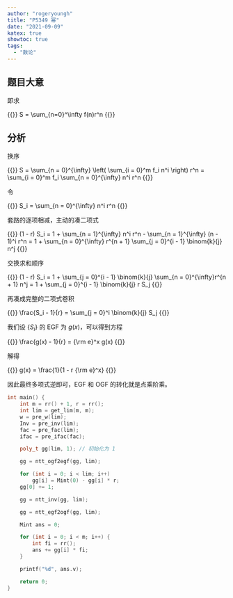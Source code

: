```yaml
---
author: "rogeryoungh"
title: "P5349 幂"
date: "2021-09-09"
katex: true
showtoc: true
tags: 
  - "数论"
---
```


## 题目大意

即求

{{<display-math>}}
S = \sum_{n=0}^\infty f(n)r^n
{{</display-math>}}

## 分析

换序

{{<display-math>}}
S = \sum_{n = 0}^{\infty} \left( \sum_{i = 0}^m f_i n^i \right) r^n
= \sum_{i = 0}^m f_i \sum_{n = 0}^{\infty} n^i r^n
{{</display-math>}}

令

{{<display-math>}}
S_i = \sum_{n = 0}^{\infty} n^i r^n
{{</display-math>}}

套路的逐项相减，主动的凑二项式

{{<display-math>}}
(1 - r) S_i = 1 + \sum_{n = 1}^{\infty} n^i r^n - \sum_{n = 1}^{\infty} (n - 1)^i r^n
= 1 + \sum_{n = 0}^{\infty} r^{n + 1} \sum_{j = 0}^{i - 1} \binom{k}{j} n^j
{{</display-math>}}

交换求和顺序

{{<display-math>}}
(1 - r) S_i = 1 + \sum_{j = 0}^{i - 1} \binom{k}{j} \sum_{n = 0}^{\infty}r^{n + 1} n^j
= 1 + \sum_{j = 0}^{i - 1} \binom{k}{j} r S_j
{{</display-math>}}

再凑成完整的二项式卷积

{{<display-math>}}
\frac{S_i - 1}{r} = \sum_{j = 0}^i \binom{k}{j} S_j
{{</display-math>}}

我们设 $\{ S_i \}$ 的 EGF 为 $g(x)$，可以得到方程

{{<display-math>}}
\frac{g(x) - 1}{r} = {\rm e}^x g(x)
{{</display-math>}}

解得

{{<display-math>}}
g(x) = \frac{1}{1 - r {\rm e}^x}
{{</display-math>}}

因此最终多项式逆即可，EGF 和 OGF 的转化就是点乘阶乘。

```cpp
int main() {
    int m = rr() + 1, r = rr();
    int lim = get_lim(m, m);
    w = pre_w(lim);
    Inv = pre_inv(lim);
    fac = pre_fac(lim);
    ifac = pre_ifac(fac);

    poly_t gg(lim, 1); // 初始化为 1

    gg = ntt_ogf2egf(gg, lim);

    for (int i = 0; i < lim; i++)
        gg[i] = Mint(0) - gg[i] * r;
    gg[0] += 1;

    gg = ntt_inv(gg, lim);

    gg = ntt_egf2ogf(gg, lim);

    Mint ans = 0;

    for (int i = 0; i < m; i++) {
        int fi = rr();
        ans += gg[i] * fi;
    }

    printf("%d", ans.v);

    return 0;
}
```
